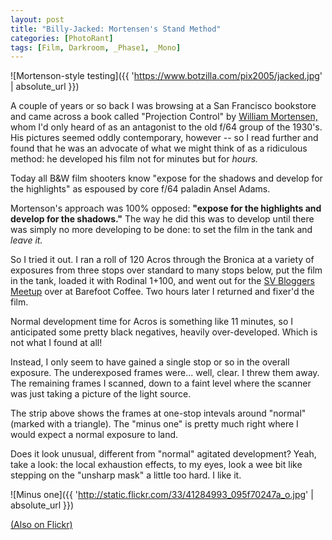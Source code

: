 ```yaml
---
layout: post
title: "Billy-Jacked: Mortensen's Stand Method"
categories: [PhotoRant]
tags: [Film, Darkroom, _Phase1, _Mono]
---
```



![Mortenson-style testing]({{ 'https://www.botzilla.com/pix2005/jacked.jpg' | absolute_url }})


A couple of years or so back I was browsing at a San Francisco bookstore and came across a book called "Projection Control" by <a href="http://www.photo.net/bboard/q-and-a-fetch-msg?msg_id=005fZU" target="_blank">William Mortensen,</a> whom I'd only heard of as an antagonist to the old f/64 group of the 1930's. His pictures seemed oddly contemporary, however -- so I read further and found that he was an advocate of what we might think of as a ridiculous method: he developed his film not for minutes but for <i>hours.</i>

<!--more-->
Today all B&W film shooters know "expose for the shadows and develop for the highlights" as espoused by core f/64 paladin Ansel Adams.

Mortenson's approach was 100% opposed: <strong>"expose for the highlights and develop for the shadows."</strong> The way he did this was to develop until there was simply no more developing to be done: to set the film in the tank and <i>leave it.</i>

So I tried it out. I ran a roll of 120 Acros through the Bronica at a variety of exposures from three stops over standard to many stops below, put the film in the tank, loaded it with Rodinal 1+100, and went out for the <a href="http://upcoming.org/event/26871/" target="_blank">SV Bloggers Meetup</a> over at Barefoot Coffee. Two hours later I returned and fixer'd the film.

Normal development time for Acros is something like 11 minutes, so I anticipated some pretty black negatives, heavily over-developed. Which is not what I found at all!

Instead, I only seem to have gained a single stop or so in the overall exposure. The underexposed frames were... well, clear. I threw them away. The remaining frames I scanned, down to a faint level where the scanner was just taking a picture of the light source.

The strip above shows the frames at one-stop intevals around "normal" (marked with a triangle). The "minus one" is pretty much right where I would expect a normal exposure to land.

Does it look unusual, different from "normal" agitated development? Yeah, take a look: the local exhaustion effects, to my eyes, look a wee bit like stepping on the "unsharp mask" a little too hard. I like it.

![Minus one]({{ 'http://static.flickr.com/33/41284993_095f70247a_o.jpg' | absolute_url }})

<a href="http://www.flickr.com/photos/bjorke/41284993/" title="Flickr Page">(Also on Flickr)</a>
